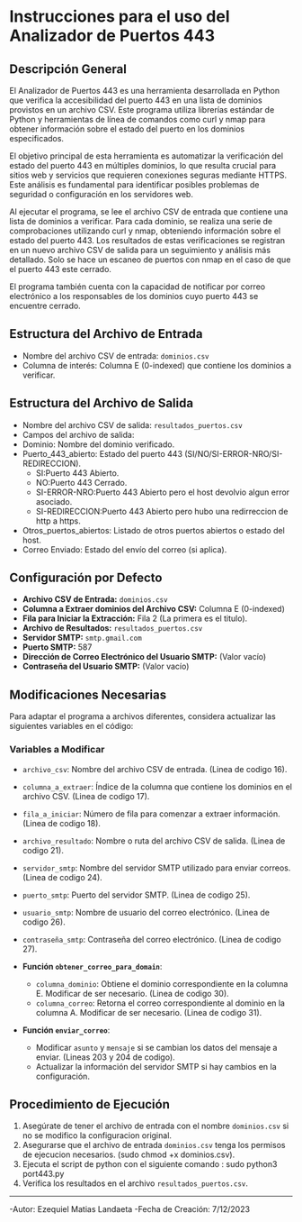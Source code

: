 # Instrucciones para el uso del Analizador de Puertos 443

## Descripción General
El Analizador de Puertos 443 es una herramienta desarrollada en Python que verifica la accesibilidad del puerto 443 en una lista de dominios provistos en un archivo CSV. Este programa utiliza librerías estándar de Python y herramientas de línea de comandos como curl y nmap para obtener información sobre el estado del puerto en los dominios especificados.

El objetivo principal de esta herramienta es automatizar la verificación del estado del puerto 443 en múltiples dominios, lo que resulta crucial para sitios web y servicios que requieren conexiones seguras mediante HTTPS. Este análisis es fundamental para identificar posibles problemas de seguridad o configuración en los servidores web.

Al ejecutar el programa, se lee el archivo CSV de entrada que contiene una lista de dominios a verificar. Para cada dominio, se realiza una serie de comprobaciones utilizando curl y nmap, obteniendo información sobre el estado del puerto 443. Los resultados de estas verificaciones se registran en un nuevo archivo CSV de salida para un seguimiento y análisis más detallado. Solo se hace un escaneo de puertos con nmap en el caso de que el puerto 443 este cerrado.

El programa también cuenta con la capacidad de notificar por correo electrónico a los responsables de los dominios cuyo puerto 443 se encuentre cerrado.

## Estructura del Archivo de Entrada
  - Nombre del archivo CSV de entrada: `dominios.csv`
  - Columna de interés: Columna E (0-indexed) que contiene los dominios a verificar.

## Estructura del Archivo de Salida
  - Nombre del archivo CSV de salida: `resultados_puertos.csv`
  - Campos del archivo de salida:
  - Dominio: Nombre del dominio verificado.
  - Puerto_443_abierto: Estado del puerto 443 (SI/NO/SI-ERROR-NRO/SI-REDIRECCION).
    - SI:Puerto 443 Abierto.
    - NO:Puerto 443 Cerrado.
    - SI-ERROR-NRO:Puerto 443 Abierto pero el host devolvio algun error asociado.
    - SI-REDIRECCION:Puerto 443 Abierto pero hubo una redirreccion de http a https.
  - Otros_puertos_abiertos: Listado de otros puertos abiertos o estado del host.
  - Correo Enviado: Estado del envío del correo (si aplica).
    
## Configuración por Defecto
  - **Archivo CSV de Entrada:** `dominios.csv`
  - **Columna a Extraer dominios del Archivo CSV:** Columna E (0-indexed)
  - **Fila para Iniciar la Extracción:** Fila 2 (La primera es el titulo).
  - **Archivo de Resultados:** `resultados_puertos.csv`
  - **Servidor SMTP:** `smtp.gmail.com`
  - **Puerto SMTP:** 587
  - **Dirección de Correo Electrónico del Usuario SMTP:** (Valor vacío)
  - **Contraseña del Usuario SMTP:** (Valor vacío)
  
## Modificaciones Necesarias
Para adaptar el programa a archivos diferentes, considera actualizar las siguientes variables en el código:
### Variables a Modificar
  - `archivo_csv`: Nombre del archivo CSV de entrada. (Linea de codigo 16).
  - `columna_a_extraer`: Índice de la columna que contiene los dominios en el archivo CSV. (Linea de codigo 17).
  - `fila_a_iniciar`: Número de fila para comenzar a extraer información. (Linea de codigo 18).
  - `archivo_resultado`: Nombre o ruta del archivo CSV de salida. (Linea de codigo 21).
  - `servidor_smtp`: Nombre del servidor SMTP utilizado para enviar correos.  (Linea de codigo 24).
  - `puerto_smtp`: Puerto del servidor SMTP. (Linea de codigo 25).
  - `usuario_smtp`: Nombre de usuario del correo electrónico. (Linea de codigo 26).
  - `contraseña_smtp`: Contraseña del correo electrónico. (Linea de codigo 27).
  
- **Función `obtener_correo_para_domain`**:
  - `columna_dominio`: Obtiene el dominio correspondiente en la columna E. Modificar de ser necesario. (Linea de codigo 30).
  - `columna_correo`: Retorna el correo correspondiente al dominio en la columna A. Modificar de ser necesario. (Linea de codigo 31).
  
- **Función `enviar_correo`**:
  - Modificar `asunto` y `mensaje` si se cambian los datos del mensaje a enviar. (Lineas 203 y 204 de codigo).
  - Actualizar la información del servidor SMTP si hay cambios en la configuración.
 
## Procedimiento de Ejecución
1. Asegúrate de tener el archivo de entrada con el nombre `dominios.csv` si no se modifico la configuracion original.
2. Asegurarse que el archivo de entrada `dominios.csv` tenga los permisos de ejecucion necesarios. (sudo chmod +x dominios.csv).
3. Ejecuta el script de python con el siguiente comando : sudo python3 port443.py 
4. Verifica los resultados en el archivo `resultados_puertos.csv`.


---
-Autor: Ezequiel Matias Landaeta
-Fecha de Creación: 7/12/2023
